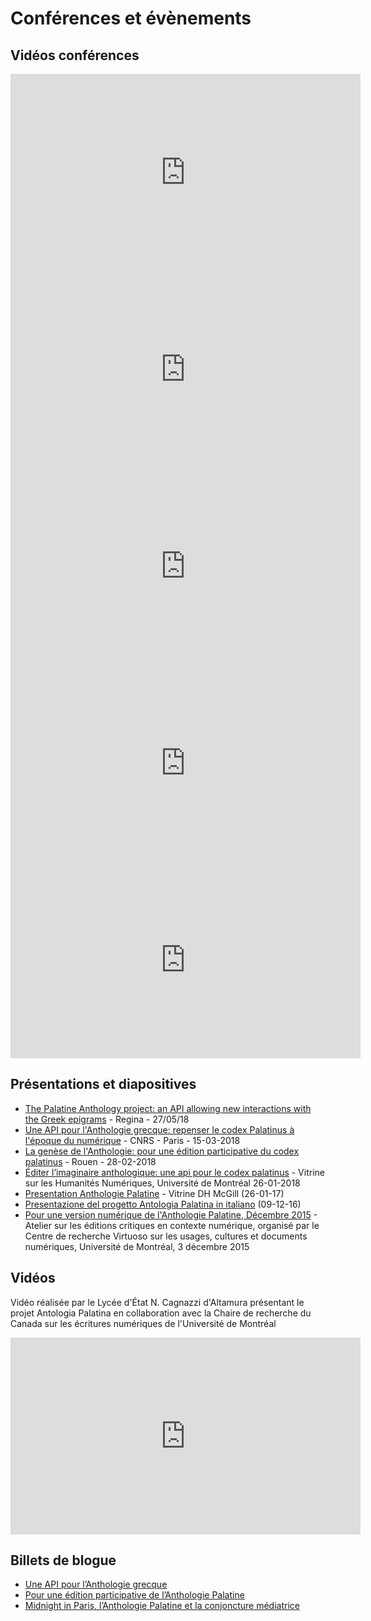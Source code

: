 # Conférences et évènements

## Vidéos conférences
<iframe width="560" height="315" src="https://www.youtube.com/embed/lQ_cqfWLbQ0" frameborder="0" allow="autoplay; encrypted-media" allowfullscreen></iframe>
<br/>
<iframe width="560" height="315" src="https://www.youtube.com/embed/YK21jideSTI" frameborder="0" allow="autoplay; encrypted-media" allowfullscreen></iframe>
<br/>
<iframe width="560" height="315" src="https://www.youtube.com/embed/czsBVznpUb4" frameborder="0" allow="accelerometer; autoplay; clipboard-write; encrypted-media; gyroscope; picture-in-picture" allowfullscreen></iframe>
<br/>
<iframe width="560" height="315" src="https://www.youtube.com/embed/qozMsxvr6C8" frameborder="0" allow="accelerometer; autoplay; clipboard-write; encrypted-media; gyroscope; picture-in-picture" allowfullscreen></iframe>
<br/>
<iframe width="560" height="315" src="https://www.youtube.com/embed/7-_R2M9K38g" frameborder="0" allow="accelerometer; autoplay; clipboard-write; encrypted-media; gyroscope; picture-in-picture" allowfullscreen></iframe>
<br/>


## Présentations et diapositives

- [The Palatine Anthology project: an API allowing new interactions with the Greek epigrams](http://vitalirosati.net/slides/conf-2018-05-27apRegina.html#/) - Regina - 27/05/18
- [Une API pour l'Anthologie grecque: repenser le codex Palatinus à l'époque du numérique](http://vitalirosati.net/slides/conf-2018-03-15ap.html#/) - CNRS - Paris - 15-03-2018
- [La genèse de l'Anthologie: pour une édition participative du codex palatinus](http://vitalirosati.net/slides/conf-2018-02-28ap.html#/)  - Rouen - 28-02-2018
- [Éditer l’imaginaire anthologique: une api pour le codex palatinus](http://vitalirosati.net/slides/conf-2018-01-26ap.html) - Vitrine sur les Humanités Numériques, Université de Montréal 26-01-2018
- [Presentation Anthologie Palatine](http://vitalirosati.net/slides/conf-2017-01-25-anthologie.html#/) - Vitrine DH McGill (26-01-17)
- [Presentazione del progetto Antologia Palatina in italiano](http://vitalirosati.net/slides/conf-2016-12-09-anthologie.html#/) (09-12-16)
- [Pour une version numérique de l'Anthologie Palatine, Décembre 2015](http://vitalirosati.net/slides/conf-2015-04-12-anthologie.html) - Atelier sur les éditions critiques en contexte numérique, organisé par le Centre de recherche Virtuoso sur les usages, cultures et documents numériques, Université de Montréal, 3 décembre 2015

## Vidéos
Vidéo réalisée par le Lycée d'État N. Cagnazzi d'Altamura présentant le projet Antologia Palatina en collaboration avec la Chaire de recherche du Canada sur les écritures numériques de l'Université de Montréal<br />
<iframe width="560" height="315" src="https://archive.org/details/videoantologiapalatinadef" frameborder="0" allow="autoplay; encrypted-media" allowfullscreen></iframe>

## Billets de blogue
- [Une API pour l’Anthologie grecque](https://movi.hypotheses.org/237)
- [Pour une édition participative de l’Anthologie Palatine](http://blog.sens-public.org/marcellovitalirosati/pour-une-edition-participative-de-lanthologie-palatine/)
- [Midnight in Paris, l’Anthologie Palatine et la conjoncture médiatrice](http://blog.sens-public.org/marcellovitalirosati/midnight-in-paris-lanthologie-palatine-et-la-conjoncture-mediatrice/)
